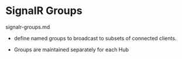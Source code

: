# SignalR Groups

signalr-groups.md

*   define named groups to broadcast to subsets of connected clients. 

*   Groups are maintained separately for each Hub

